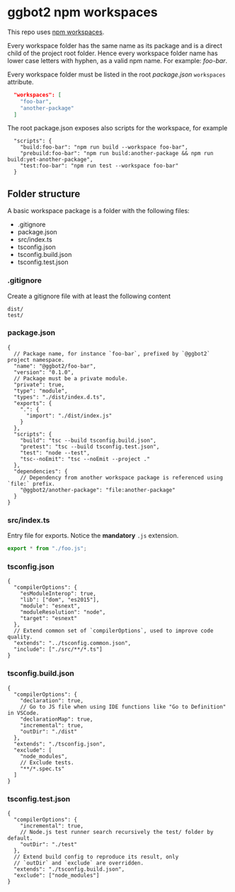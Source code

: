 # ggbot2 npm workspaces

This repo uses [npm workspaces](https://docs.npmjs.com/cli/v7/using-npm/workspaces).

Every workspace folder has the same name as its package and is a direct child of the project root folder.
Hence every workspace folder name has lower case letters with hyphen, as a valid npm name. For example: _foo-bar_.

Every workspace folder must be listed in the root *package.json* `workspaces` attribute.

```json
  "workspaces": [
    "foo-bar",
    "another-package"
  ]
```

The root package.json exposes also scripts for the workspace, for example

```jsonc
  "scripts": {
    "build:foo-bar": "npm run build --workspace foo-bar",
    "prebuild:foo-bar": "npm run build:another-package && npm run build:yet-another-package",
    "test:foo-bar": "npm run test --workspace foo-bar"
  }
```

## Folder structure

A basic workspace package is a folder with the following files:

* .gitignore
* package.json
* src/index.ts
* tsconfig.json
* tsconfig.build.json
* tsconfig.test.json

### .gitignore

Create a gitignore file with at least the following content

```
dist/
test/
```

### package.json

```jsonc
{
  // Package name, for instance `foo-bar`, prefixed by `@ggbot2` project namespace.
  "name": "@ggbot2/foo-bar",
  "version": "0.1.0",
  // Package must be a private module.
  "private": true,
  "type": "module",
  "types": "./dist/index.d.ts",
  "exports": {
    ".": {
      "import": "./dist/index.js"
    }
  },
  "scripts": {
    "build": "tsc --build tsconfig.build.json",
    "pretest": "tsc --build tsconfig.test.json",
    "test": "node --test",
    "tsc--noEmit": "tsc --noEmit --project ."
  },
  "dependencies": {
    // Dependency from another workspace package is referenced using `file:` prefix.
    "@ggbot2/another-package": "file:another-package"
  }
}
```

### src/index.ts

Entry file for exports. Notice the **mandatory** `.js` extension.

```ts
export * from "./foo.js";
```

### tsconfig.json

```jsonc
{
  "compilerOptions": {
    "esModuleInterop": true,
    "lib": ["dom", "es2015"],
    "module": "esnext",
    "moduleResolution": "node",
    "target": "esnext"
  },
  // Extend common set of `compilerOptions`, used to improve code quality.
  "extends": "../tsconfig.common.json",
  "include": ["./src/**/*.ts"]
}
```

### tsconfig.build.json

```jsonc
{
  "compilerOptions": {
    "declaration": true,
    // Go to JS file when using IDE functions like "Go to Definition" in VSCode.
    "declarationMap": true,
    "incremental": true,
    "outDir": "./dist"
  },
  "extends": "./tsconfig.json",
  "exclude": [
    "node_modules",
    // Exclude tests.
    "**/*.spec.ts"
  ]
}
```

### tsconfig.test.json

```jsonc
{
  "compilerOptions": {
    "incremental": true,
    // Node.js test runner search recursively the test/ folder by default.
    "outDir": "./test"
  },
  // Extend build config to reproduce its result, only
  // `outDir` and `exclude` are overridden.
  "extends": "./tsconfig.build.json",
  "exclude": ["node_modules"]
}
```
